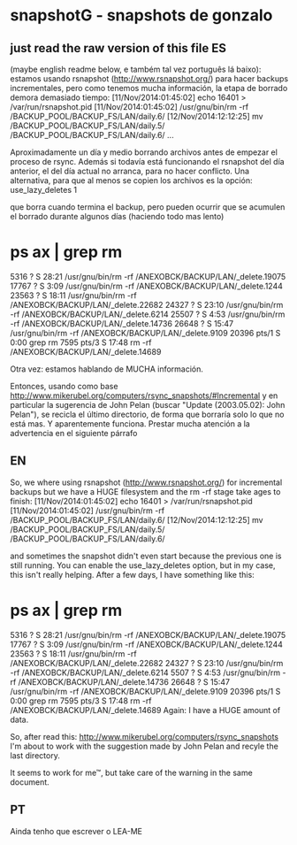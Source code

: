 snapshotG - snapshots de gonzalo
=========
just read the raw version of this file
ES
--
(maybe english readme below, e também tal vez português lá baixo): estamos usando rsnapshot (http://www.rsnapshot.org/) para hacer backups incrementales, pero como tenemos mucha información, la etapa de borrado demora demasiado tiempo:
 [11/Nov/2014:01:45:02] echo 16401 > /var/run/rsnapshot.pid
 [11/Nov/2014:01:45:02] /usr/gnu/bin/rm -rf /BACKUP_POOL/BACKUP_FS/LAN/daily.6/
 [12/Nov/2014:12:12:25] mv /BACKUP_POOL/BACKUP_FS/LAN/daily.5/ /BACKUP_POOL/BACKUP_FS/LAN/daily.6/
...

Aproximadamente un día y medio borrando archivos antes de empezar el proceso de rsync. Además si todavía está funcionando el rsnapshot del día anterior, el del día actual no arranca, para no hacer conflicto. 
Una alternativa, para que al menos se copien los archivos es la opción:
   use_lazy_deletes        1

que borra cuando termina el backup, pero pueden ocurrir que se acumulen el borrado durante algunos días (haciendo todo mas lento)
 # ps ax | grep rm
   5316 ?        S 28:21 /usr/gnu/bin/rm -rf /ANEXOBCK/BACKUP/LAN/_delete.19075
  17767 ?        S  3:09 /usr/gnu/bin/rm -rf /ANEXOBCK/BACKUP/LAN/_delete.1244
  23563 ?        S 18:11 /usr/gnu/bin/rm -rf /ANEXOBCK/BACKUP/LAN/_delete.22682
  24327 ?        S 23:10 /usr/gnu/bin/rm -rf /ANEXOBCK/BACKUP/LAN/_delete.6214
  25507 ?        S  4:53 /usr/gnu/bin/rm -rf /ANEXOBCK/BACKUP/LAN/_delete.14736
  26648 ?        S 15:47 /usr/gnu/bin/rm -rf /ANEXOBCK/BACKUP/LAN/_delete.9109
  20396 pts/1    S  0:00 grep rm
   7595 pts/3    S 17:48 rm -rf /ANEXOBCK/BACKUP/LAN/_delete.14689

Otra vez: estamos hablando de MUCHA información.

Entonces, usando como base http://www.mikerubel.org/computers/rsync_snapshots/#Incremental y en particular la sugerencia de John Pelan (buscar "Update (2003.05.02): John Pelan"), se recicla el último directorio, de forma que borraría solo lo que no está mas. 
Y aparentemente funciona. Prestar mucha atención a la advertencia en el siguiente párrafo

EN
--
So, we where using rsnapshot (http://www.rsnapshot.org/) for incremental backups but we have a HUGE filesystem and the rm -rf stage take ages to finish:
 [11/Nov/2014:01:45:02] echo 16401 > /var/run/rsnapshot.pid
 [11/Nov/2014:01:45:02] /usr/gnu/bin/rm -rf /BACKUP_POOL/BACKUP_FS/LAN/daily.6/
 [12/Nov/2014:12:12:25] mv /BACKUP_POOL/BACKUP_FS/LAN/daily.5/ /BACKUP_POOL/BACKUP_FS/LAN/daily.6/

and sometimes the snapshot didn't even start because the previous one is still running. You can enable the use_lazy_deletes option, but in my case, this isn't really helping. After a few days, I have something like this:
 # ps ax | grep rm
   5316 ?        S 28:21 /usr/gnu/bin/rm -rf /ANEXOBCK/BACKUP/LAN/_delete.19075
  17767 ?        S  3:09 /usr/gnu/bin/rm -rf /ANEXOBCK/BACKUP/LAN/_delete.1244
  23563 ?        S 18:11 /usr/gnu/bin/rm -rf /ANEXOBCK/BACKUP/LAN/_delete.22682
  24327 ?        S 23:10 /usr/gnu/bin/rm -rf /ANEXOBCK/BACKUP/LAN/_delete.6214
  5507 ?        S  4:53 /usr/gnu/bin/rm -rf /ANEXOBCK/BACKUP/LAN/_delete.14736
  26648 ?        S 15:47 /usr/gnu/bin/rm -rf /ANEXOBCK/BACKUP/LAN/_delete.9109
  20396 pts/1    S  0:00 grep rm
  7595 pts/3    S 17:48 rm -rf /ANEXOBCK/BACKUP/LAN/_delete.14689
Again: I have a HUGE amount of data.

So, after read this: http://www.mikerubel.org/computers/rsync_snapshots I'm about to work with the suggestion made by John Pelan and recyle the last directory. 

It seems to work for me™, but take care of the warning in the same document.

PT
--
Ainda tenho que escrever o LEA-ME
